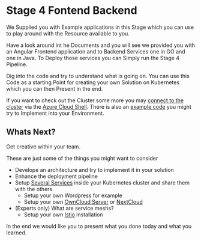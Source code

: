 # Stage 4 Fontend Backend

We Supplied you with Example applications in this Stage which you can use to play around with the Resource available to you.

Have a look around int he Documents and you will see we provided you with an Angular Frontend application and to Backend Services one in GO and one in Java. To Deploy those services you can Simply run the Stage 4 Pipeline.

Dig into the code and try to understand what is going on. You can use this Code as a starting Point for creating your own Solution on Kubernetes which you can then Present in the end.

If you want to check out the Cluster some more you may [connect to the cluster](https://docs.microsoft.com/en-us/azure/aks/kubernetes-walkthrough#connect-to-the-cluster) via the [Azure Cloud Shell](https://docs.microsoft.com/de-de/azure/cloud-shell/overview). There is also an [example code](https://docs.microsoft.com/en-us/azure/aks/kubernetes-walkthrough#run-the-application) you might try to Implement into your Environment.


## Whats Next?
Get creative within your team.

These are just some of the things you might want to consider
- Develope an architecture and try to implement it in your solution
- Enhance the deployment pipeline
- Setup [Several Services](https://kubernetes.io/docs/tutorials/stateful-application/) inside your Kubernetes cluster and share them with the others.
  - Setup your own Wordpress for example
  - Setup your own [OwnCloud Server](https://owncloud.com/) or [NextCloud](https://nextcloud.com/)
- (Experts only) What are service meshs?
  - Setup your own [Istio](https://istio.io/latest/about/service-mesh/) installation

In the end we would like you to present what you done today and what you learned.